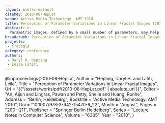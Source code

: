 ```yaml
---
layout: bibtex-default
citekey: 2010-08-HepLat
venue: Active Media Technology  AMT 2010
title: Perception of Parameter Variations in Linear Fractal Images (2010)
abstract: >-
  Parametric images, defined by a small number of parameters, may help to democratize access to image creation because simple parameter manipulations can yield interesting variations. Foe example, many people appreciate the aesthetics of fractal images, but few are inclined to engage in the mathematics needed to create them. A perception-driven interface for fractal image creation could find a wide audience as people could use it as an outlet for their own creative expression. This paper discusses some first steps along that path, with a study and analysis of how participants perceived changes between smoothly varying images. Further steps towards a perception-driven interface are then laid out.
breadcrumb: Perception of Parameter Variations in Linear Fractal Images (2010)
projects:
 - fractals
category: conference
authors:
 - Daryl H. Hepting 
 - Leila Latifi 
---
```

@inproceedings{2010-08-HepLat,
	Author =  "Hepting, Daryl H. and Latifi, Leila",
	Title =  "Perception of Parameter Variations in Linear Fractal Images",
	Url = \"{{"/assets/works/pdf/2010-08-HepLat.pdf" | absolute_url }}\",
	Editor =  "An, Aijun and Lingras, Pawan and Petty, Sheila and Huang, Runhe",
	Address =  "Berlin, Heidelberg",
	Booktitle =  "Active Media Technology. AMT 2010",
	Doi =  "10.1007/978-3-642-15470-6\_22",
	Month =  "August",
	Pages =  "200--211",
	Publisher =  "Springer Berlin Heidelberg",
	Series =  "Lecture Notes in Computer Science",
	Volume =  "6335",
	Year =  "2010",
}
